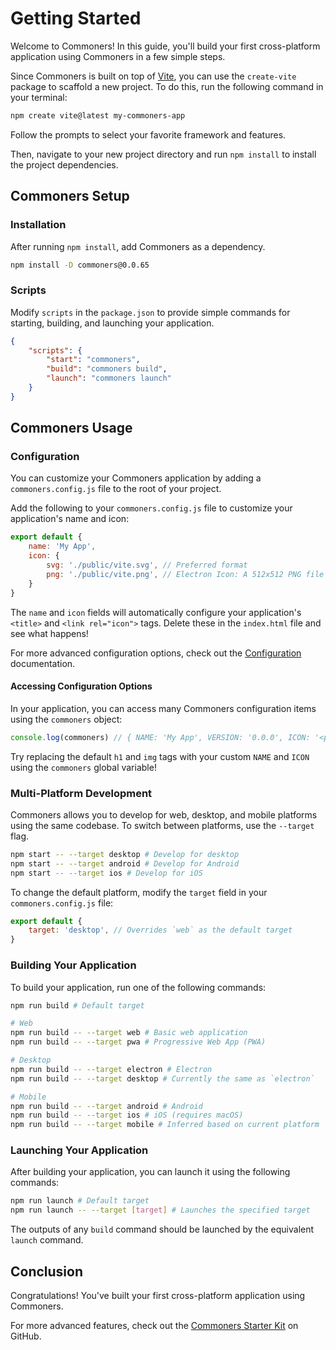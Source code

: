 # Getting Started
Welcome to Commoners! In this guide, you'll build your first cross-platform application using Commoners in a few simple steps.


Since Commoners is built on top of [Vite](https://vitejs.dev), you can use the `create-vite` package to scaffold a new project. To do this, run the following command in your terminal:

```bash
npm create vite@latest my-commoners-app
```


Follow the prompts to select your favorite framework and features.

Then, navigate to your new project directory and run `npm install` to install the project dependencies.

## Commoners Setup
### Installation
After running `npm install`, add Commoners as a dependency.

```bash
npm install -D commoners@0.0.65
```

### Scripts
Modify `scripts` in the `package.json` to provide simple commands for starting, building, and launching your application.

```json
{
    "scripts": {
        "start": "commoners",
        "build": "commoners build",
        "launch": "commoners launch"
    }
}
```

## Commoners Usage
### Configuration
You can customize your Commoners application by adding a `commoners.config.js` file to the root of your project. 

Add the following to your `commoners.config.js` file to customize your application's name and icon:

```js
export default {
    name: 'My App',
    icon: {
        svg: './public/vite.svg', // Preferred format
        png: './public/vite.png', // Electron Icon: A 512x512 PNG file converted using https://svgtrace.com/svg-to-png
    }
}
```

The `name` and `icon` fields will automatically configure your application's `<title>` and `<link rel="icon">` tags. Delete these in the `index.html` file and see what happens!

For more advanced configuration options, check out the [Configuration](./guide/config.md) documentation.

#### Accessing Configuration Options
In your application, you can access many Commoners configuration items using the `commoners` object:

```js
console.log(commoners) // { NAME: 'My App', VERSION: '0.0.0', ICON: '<path>', DESKTOP: true, READY: Promise, SERVICES: { ... }, ... }
```

Try replacing the default `h1` and `img` tags with your custom `NAME` and `ICON` using the `commoners` global variable!

### Multi-Platform Development
Commoners allows you to develop for web, desktop, and mobile platforms using the same codebase. To switch between platforms, use the `--target` flag.

```bash
npm start -- --target desktop # Develop for desktop
npm start -- --target android # Develop for Android
npm start -- --target ios # Develop for iOS
```

To change the default platform, modify the `target` field in your `commoners.config.js` file:

```js
export default {
    target: 'desktop', // Overrides `web` as the default target
}
```


### Building Your Application
To build your application, run one of the following commands:

```bash
npm run build # Default target

# Web
npm run build -- --target web # Basic web application
npm run build -- --target pwa # Progressive Web App (PWA)

# Desktop
npm run build -- --target electron # Electron 
npm run build -- --target desktop # Currently the same as `electron`

# Mobile
npm run build -- --target android # Android
npm run build -- --target ios # iOS (requires macOS)
npm run build -- --target mobile # Inferred based on current platform
```

### Launching Your Application
After building your application, you can launch it using the following commands:

```bash
npm run launch # Default target
npm run launch -- --target [target] # Launches the specified target
```

The outputs of any `build` command should be launched by the equivalent `launch` command.

## Conclusion
Congratulations! You've built your first cross-platform application using Commoners. 

For more advanced features, check out the [Commoners Starter Kit](https://github.com/neuralinterfaces/commoners-starter-kit) on GitHub.